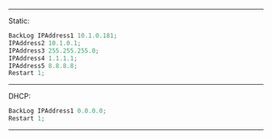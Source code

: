 <hr>

Static:

```js
BackLog IPAddress1 10.1.0.181; 
IPAddress2 10.1.0.1; 
IPAddress3 255.255.255.0; 
IPAddress4 1.1.1.1; 
IPAddress5 8.8.8.8; 
Restart 1;
```

<hr>

DHCP:

```js
BackLog IPAddress1 0.0.0.0; 
Restart 1;
```

<hr>
